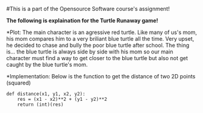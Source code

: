 #This is a part of the Opensource Software course's assignment!

**The following is explaination for the Turtle Runaway game!**

*Plot:
The main character is an agressive red turtle. Like many of us's mom, his mom compares him to a very briliant blue turtle all the time. Very upset, he decided to 
chase and bully the poor blue turtle after school. The thing is... the blue turtle is always side by side with his mom so our main character must find a way to 
get closer to the blue turtle but also not get caught by the blue turtle's mom.

*Implementation:
Below is the function to get the distance of two 2D points (squared)
```
def distance(x1, y1, x2, y2): 
    res = (x1 - x2)**2 + (y1 - y2)**2
    return (int)(res)
```
